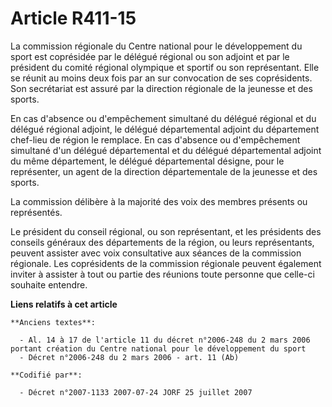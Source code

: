 # Article R411-15

La commission régionale du Centre national pour le développement du sport est coprésidée par le délégué régional ou son
adjoint et par le président du comité régional olympique et sportif ou son représentant. Elle se réunit au moins deux fois
par an sur convocation de ses coprésidents. Son secrétariat est assuré par la direction régionale de la jeunesse et des
sports.

En cas d'absence ou d'empêchement simultané du délégué régional et du délégué régional adjoint, le délégué départemental
adjoint du département chef-lieu de région le remplace. En cas d'absence ou d'empêchement simultané d'un délégué
départemental et du délégué départemental adjoint du même département, le délégué départemental désigne, pour le représenter,
un agent de la direction départementale de la jeunesse et des sports.

La commission délibère à la majorité des voix des membres présents ou représentés.

Le président du conseil régional, ou son représentant, et les présidents des conseils généraux des départements de la région,
ou leurs représentants, peuvent assister avec voix consultative aux séances de la commission régionale. Les coprésidents de
la commission régionale peuvent également inviter à assister à tout ou partie des réunions toute personne que celle-ci
souhaite entendre.

**Liens relatifs à cet article**

	**Anciens textes**:

	  - Al. 14 à 17 de l'article 11 du décret n°2006-248 du 2 mars 2006 portant création du Centre national pour le développement du sport
	  - Décret n°2006-248 du 2 mars 2006 - art. 11 (Ab)

	**Codifié par**:

	  - Décret n°2007-1133 2007-07-24 JORF 25 juillet 2007
